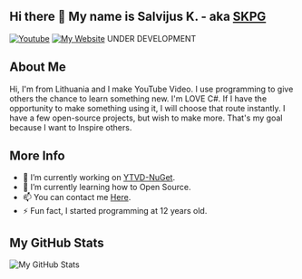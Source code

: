 ## Hi there 👋 My name is Salvijus K. - aka [SKPG](https://github.com/SKPG-Tech)

[![Youtube](https://img.shields.io/badge/Check%20me%20out%20on-YouTube-red?style=for-the-badge&logo=youtube&color=red)](https://www.youtube.com/channel/UCElKMmyPWcM1iwYXV_TowXw)
[![My Website](https://img.shields.io/badge/Take%20a%20look%20at-My%20Website-blue?style=for-the-badge&logo=&color=blue)](https://skpg-tech.tk) UNDER DEVELOPMENT

## About Me
Hi, I'm from Lithuania and I make YouTube Video.
I use programming to give others the chance to learn something new.
I'm LOVE C#. If I have the opportunity to make something using it, I will choose that route instantly. I have a few open-source projects, but wish to make more. That's my goal because I want to Inspire others.

## More Info
- 🔭 I’m currently working on [YTVD-NuGet](https://github.com/SKPG-Tech/YTVD-NuGet).
- 🌱 I’m currently learning how to Open Source.
- 📫 You can contact me [Here](https://skpgyt.gitbook.io/home/help).
- ⚡ Fun fact, I started programming at 12 years old.

## My GitHub Stats
<img align="left" alt="My GitHub Stats" src="https://github-readme-stats.codestackr.vercel.app/api?username=SKPG-Tech&show_icons=true&hide_border=false&theme=tokyonight" />
